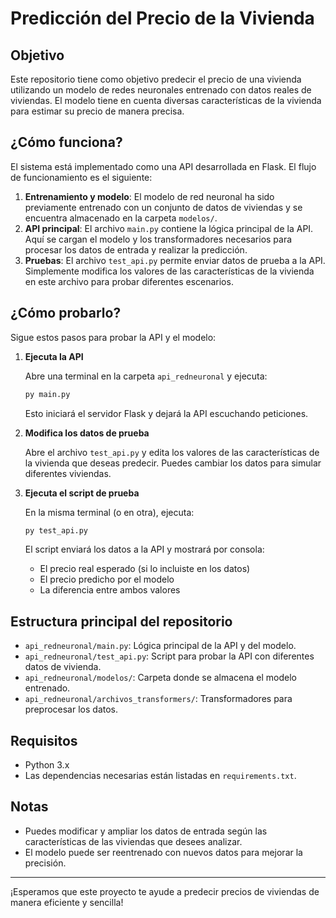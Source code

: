 # Predicción del Precio de la Vivienda

## Objetivo
Este repositorio tiene como objetivo predecir el precio de una vivienda utilizando un modelo de redes neuronales entrenado con datos reales de viviendas. El modelo tiene en cuenta diversas características de la vivienda para estimar su precio de manera precisa.

## ¿Cómo funciona?
El sistema está implementado como una API desarrollada en Flask. El flujo de funcionamiento es el siguiente:

1. **Entrenamiento y modelo**: El modelo de red neuronal ha sido previamente entrenado con un conjunto de datos de viviendas y se encuentra almacenado en la carpeta `modelos/`.
2. **API principal**: El archivo `main.py` contiene la lógica principal de la API. Aquí se cargan el modelo y los transformadores necesarios para procesar los datos de entrada y realizar la predicción.
3. **Pruebas**: El archivo `test_api.py` permite enviar datos de prueba a la API. Simplemente modifica los valores de las características de la vivienda en este archivo para probar diferentes escenarios.

## ¿Cómo probarlo?
Sigue estos pasos para probar la API y el modelo:

1. **Ejecuta la API**
   
   Abre una terminal en la carpeta `api_redneuronal` y ejecuta:
   
   ```bash
   py main.py
   ```
   Esto iniciará el servidor Flask y dejará la API escuchando peticiones.

2. **Modifica los datos de prueba**
   
   Abre el archivo `test_api.py` y edita los valores de las características de la vivienda que deseas predecir. Puedes cambiar los datos para simular diferentes viviendas.

3. **Ejecuta el script de prueba**
   
   En la misma terminal (o en otra), ejecuta:
   
   ```bash
   py test_api.py
   ```
   El script enviará los datos a la API y mostrará por consola:
   - El precio real esperado (si lo incluiste en los datos)
   - El precio predicho por el modelo
   - La diferencia entre ambos valores

## Estructura principal del repositorio
- `api_redneuronal/main.py`: Lógica principal de la API y del modelo.
- `api_redneuronal/test_api.py`: Script para probar la API con diferentes datos de vivienda.
- `api_redneuronal/modelos/`: Carpeta donde se almacena el modelo entrenado.
- `api_redneuronal/archivos_transformers/`: Transformadores para preprocesar los datos.

## Requisitos
- Python 3.x
- Las dependencias necesarias están listadas en `requirements.txt`.

## Notas
- Puedes modificar y ampliar los datos de entrada según las características de las viviendas que desees analizar.
- El modelo puede ser reentrenado con nuevos datos para mejorar la precisión.

---

¡Esperamos que este proyecto te ayude a predecir precios de viviendas de manera eficiente y sencilla!
